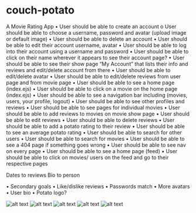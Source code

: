 # couch-potato
A Movie Rating App
•	User should be able to create an account
o	User should be able to choose a username, password and avatar (upload image or default image)
•	User should be able to delete an account
•	User should be able to edit their account username, avatar
•	User should be able to log into their account using a username and password
•	User should be able to click on their name wherever it appears to see their account page?
•	User should be able to see their show page “My Account” that lists their info and reviews and edit/delete account from there
•	User should be able to edit/delete avatar
•	User should be able to edit/delete reviews from user page and from movie page
•	User should be able to see a home page (index.ejs)
•	User should be able to click on a movie on the home page (index.ejs)
•	User should be able to see a navigation bar including (movies, users, your profile, logout)
•	User should be able to see other profiles and reviews
•	User should be able to see pages for individual movies 
•	User should be able to add reviews to movies on movie show page
•	User should be able to edit reviews
•	User should be able to delete reviews
•	User should be able to add a potato rating to their review
•	User should be able to see an average potato rating
•	User should be able to search for other users
•	User should be able to search for movies
•	User should be able to see a 404 page if something goes wrong
•	User should be able to see nav on every page
•	User should be able to see a home page (feed)
•	User should be able to click on movies/ users on the feed and go to their respective pages


Dates to reviews
Bio to person


•	Secondary goals
•	Like/dislike reviews
•	Passwords match
•	More avatars
•	User bio 
•	Potato logo?

![alt text](./wireframes/wireframes.jpg)
![alt text](./wireframes/wireframes1.jpg)
![alt text](./wireframes/wireframes2.jpg)
![alt text](./wireframes/wireframes3.jpg)
![alt text](./wireframes/wireframes4.jpg)